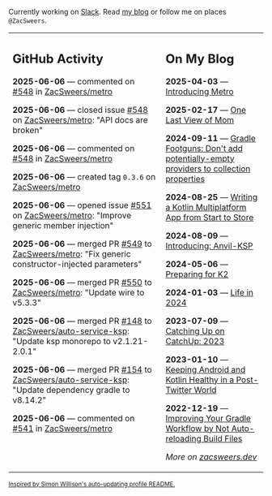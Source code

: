 Currently working on [Slack](https://slack.com/). Read [my blog](https://zacsweers.dev/) or follow me on places `@ZacSweers`.

<table><tr><td valign="top" width="60%">

## GitHub Activity
<!-- githubActivity starts -->
**2025-06-06** — commented on [#548](https://github.com/ZacSweers/metro/issues/548#issuecomment-2950986752) in [ZacSweers/metro](https://github.com/ZacSweers/metro)

**2025-06-06** — closed issue [#548](https://github.com/ZacSweers/metro/issues/548) on [ZacSweers/metro](https://github.com/ZacSweers/metro): "API docs are broken"

**2025-06-06** — commented on [#548](https://github.com/ZacSweers/metro/issues/548#issuecomment-2950945641) in [ZacSweers/metro](https://github.com/ZacSweers/metro)

**2025-06-06** — created tag `0.3.6` on [ZacSweers/metro](https://github.com/ZacSweers/metro)

**2025-06-06** — opened issue [#551](https://github.com/ZacSweers/metro/issues/551) on [ZacSweers/metro](https://github.com/ZacSweers/metro): "Improve generic member injection"

**2025-06-06** — merged PR [#549](https://github.com/ZacSweers/metro/pull/549) to [ZacSweers/metro](https://github.com/ZacSweers/metro): "Fix generic constructor-injected parameters"

**2025-06-06** — merged PR [#550](https://github.com/ZacSweers/metro/pull/550) to [ZacSweers/metro](https://github.com/ZacSweers/metro): "Update wire to v5.3.3"

**2025-06-06** — merged PR [#148](https://github.com/ZacSweers/auto-service-ksp/pull/148) to [ZacSweers/auto-service-ksp](https://github.com/ZacSweers/auto-service-ksp): "Update ksp monorepo to v2.1.21-2.0.1"

**2025-06-06** — merged PR [#154](https://github.com/ZacSweers/auto-service-ksp/pull/154) to [ZacSweers/auto-service-ksp](https://github.com/ZacSweers/auto-service-ksp): "Update dependency gradle to v8.14.2"

**2025-06-06** — commented on [#541](https://github.com/ZacSweers/metro/pull/541#issuecomment-2950907835) in [ZacSweers/metro](https://github.com/ZacSweers/metro)
<!-- githubActivity ends -->
</td><td valign="top" width="40%">

## On My Blog
<!-- blog starts -->
**2025-04-03** — [Introducing Metro](https://www.zacsweers.dev/introducing-metro/)

**2025-02-17** — [One Last View of Mom](https://www.zacsweers.dev/one-last-view-of-mom/)

**2024-09-11** — [Gradle Footguns: Don't add potentially-empty providers to collection properties](https://www.zacsweers.dev/gradle-footgun-adding-empty-providers-to-collection-properties/)

**2024-08-25** — [Writing a Kotlin Multiplatform App from Start to Store](https://www.zacsweers.dev/writing-a-kotlin-multiplatform-app-from-start-to-store/)

**2024-08-09** — [Introducing: Anvil-KSP](https://www.zacsweers.dev/introducing-anvil-ksp/)

**2024-05-06** — [Preparing for K2](https://www.zacsweers.dev/preparing-for-k2/)

**2024-01-03** — [Life in 2024](https://www.zacsweers.dev/life-in-2024/)

**2023-07-09** — [Catching Up on CatchUp: 2023](https://www.zacsweers.dev/catching-up-on-catchup-2023/)

**2023-01-10** — [Keeping Android and Kotlin Healthy in a Post-Twitter World](https://www.zacsweers.dev/keeping-android-healthy/)

**2022-12-19** — [Improving Your Gradle Workflow by Not Auto-reloading Build Files](https://www.zacsweers.dev/improving-your-workflow-by-not-auto-reloading-build-files/)
<!-- blog ends -->
_More on [zacsweers.dev](https://zacsweers.dev/)_
</td></tr></table>

<sub><a href="https://simonwillison.net/2020/Jul/10/self-updating-profile-readme/">Inspired by Simon Willison's auto-updating profile README.</a></sub>